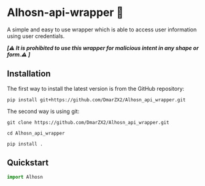 # Alhosn-api-wrapper :cowboy_hat_face:	
A simple and easy to use wrapper which is able to access user information using user credentials.  

**_[:warning:	It is prohibited to use this wrapper for malicious intent in any shape or form.:warning:	]_**


Installation
------------

The first way to install the latest version is from the GitHub repository:

    pip install git+https://github.com/DmarZX2/Alhosn_api_wrapper.git
    
    
The second way is using git:

    git clone https://github.com/DmarZX2/Alhosn_api_wrapper.git
    
    cd Alhosn_api_wrapper
    
    pip install .
    
    
    
    
    
## Quickstart

    
```python
import Alhosn
```

